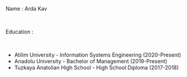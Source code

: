 <html>
  <head>
    <title>ARDA KAV</title>
  </head>
  <body>
    <p>Name : Arda Kav</p><br>
    <p>Education : </p>
    <br>
    <ul>
      <li>Atilim University - Information Systems Engineering (2020-Present)</li>
      <li>Anadolu University - Bachelor of Management (2019-Present)</li>
      <li>Tuzkaya Anatolian High School - High School Diploma (2017-2018)</li>
    </ul>
  </body>
</html>
